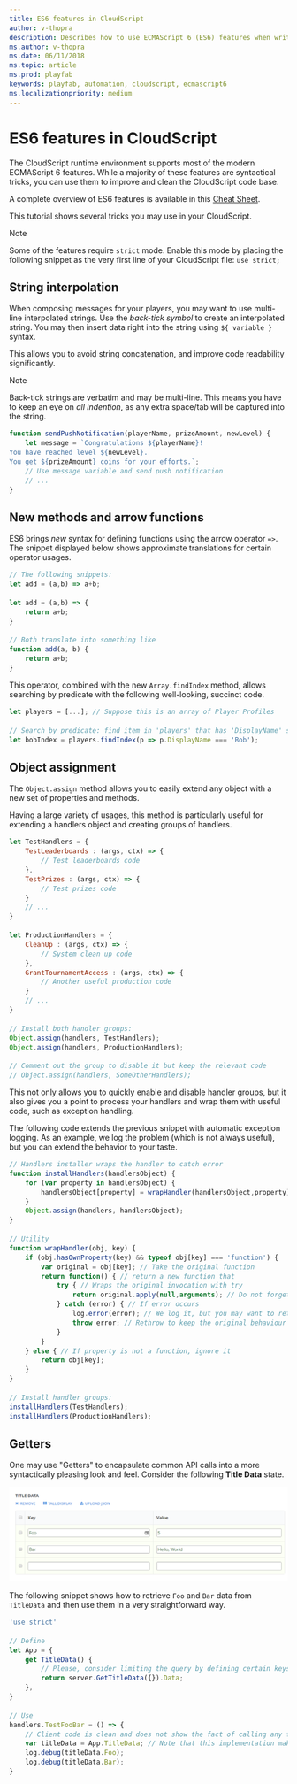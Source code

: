 ```yaml
---
title: ES6 features in CloudScript
author: v-thopra
description: Describes how to use ECMAScript 6 (ES6) features when writing CloudScript.
ms.author: v-thopra
ms.date: 06/11/2018
ms.topic: article
ms.prod: playfab
keywords: playfab, automation, cloudscript, ecmascript6
ms.localizationpriority: medium
---
```


# ES6 features in CloudScript

The CloudScript runtime environment supports most of the modern ECMAScript 6 features. While a majority of these features are syntactical tricks, you can use them to improve and clean the CloudScript code base.

A complete overview of ES6 features is available in this [Cheat Sheet](https://devhints.io/es6).

This tutorial shows several tricks you may use in your CloudScript.

> [!NOTE]
> Some of the features require `strict` mode. Enable this mode by placing the following snippet as the very first line of your CloudScript file:
> `use strict;`

## String interpolation

When composing messages for your players, you may want to use multi-line interpolated strings. Use the *back-tick symbol* to create an interpolated string. You may then insert data right into the string using `${ variable }` syntax.

This allows you to avoid string concatenation, and improve code readability significantly.

> [!NOTE]
> Back-tick strings are verbatim and may be multi-line. This means you have to keep an eye on *all indention*, as any extra space/tab will be captured into the string.

```javascript
function sendPushNotification(playerName, prizeAmount, newLevel) {
    let message = `Congratulations ${playerName}!
You have reached level ${newLevel}.
You get ${prizeAmount} coins for your efforts.`;
    // Use message variable and send push notification
    // ...
}
```

## New methods and arrow functions

ES6 brings *new* syntax for defining functions using the arrow operator `=>`. The snippet displayed below shows approximate translations for certain operator usages.

```javascript
// The following snippets:
let add = (a,b) => a+b;

let add = (a,b) => {
    return a+b;
}

// Both translate into something like
function add(a, b) {
    return a+b;
}
```

This operator, combined with the new `Array.findIndex` method, allows searching by predicate with the following well-looking, succinct code.

```javascript
let players = [...]; // Suppose this is an array of Player Profiles

// Search by predicate: find item in 'players' that has 'DisplayName' set to 'Bob':
let bobIndex = players.findIndex(p => p.DisplayName === 'Bob');
```

## Object assignment

The `Object.assign` method allows you to easily extend any object with a new set of properties and methods.

Having a large variety of usages, this method is particularly useful for extending a handlers object and creating groups of handlers.

```javascript
let TestHandlers = {
    TestLeaderboards : (args, ctx) => {
        // Test leaderboards code
    },
    TestPrizes : (args, ctx) => {
        // Test prizes code
    }
    // ...
}

let ProductionHandlers = {
    CleanUp : (args, ctx) => {
        // System clean up code
    },
    GrantTournamentAccess : (args, ctx) => {
        // Another useful production code
    }
    // ...
}

// Install both handler groups:
Object.assign(handlers, TestHandlers);
Object.assign(handlers, ProductionHandlers);

// Comment out the group to disable it but keep the relevant code
// Object.assign(handlers, SomeOtherHandlers);
```

This not only allows you to quickly enable and disable handler groups, but it also gives you a point to process your handlers and wrap them with useful code, such as exception handling.

The following code extends the previous snippet with automatic exception logging. As an example, we log the problem (which is not always useful), but you can extend the behavior to your taste.

```javascript
// Handlers installer wraps the handler to catch error
function installHandlers(handlersObject) {
    for (var property in handlersObject) {
        handlersObject[property] = wrapHandler(handlersObject,property)
    }
    Object.assign(handlers, handlersObject);
}

// Utility
function wrapHandler(obj, key) {
    if (obj.hasOwnProperty(key) && typeof obj[key] === 'function') {
        var original = obj[key]; // Take the original function
        return function() { // return a new function that
            try { // Wraps the original invocation with try
                return original.apply(null,arguments); // Do not forget to pass arguments
            } catch (error) { // If error occurs
                log.error(error); // We log it, but you may want to retry / do something else
                throw error; // Rethrow to keep the original behaviour
            }
        }
    } else { // If property is not a function, ignore it
        return obj[key];
    }
}

// Install handler groups:
installHandlers(TestHandlers);
installHandlers(ProductionHandlers);
```

## Getters

One may use "Getters" to encapsulate common API calls into a more syntactically pleasing look and feel. Consider the following **Title Data** state.

![Game Manager - Title Data](media/tutorials/game-manager-title-data.png)  

The following snippet shows how to retrieve `Foo` and `Bar` data from `TitleData` and then use them in a very straightforward way.

```javascript
'use strict'

// Define
let App = {
    get TitleData() {
        // Please, consider limiting the query by defining certain keys that you need
        return server.GetTitleData({}).Data;
    },
}

// Use
handlers.TestFooBar = () => {
    // Client code is clean and does not show the fact of calling any functions / making api request
    var titleData = App.TitleData; // Note that this implementation makes an API call every time it's accessed
    log.debug(titleData.Foo);
    log.debug(titleData.Bar);
}
```
